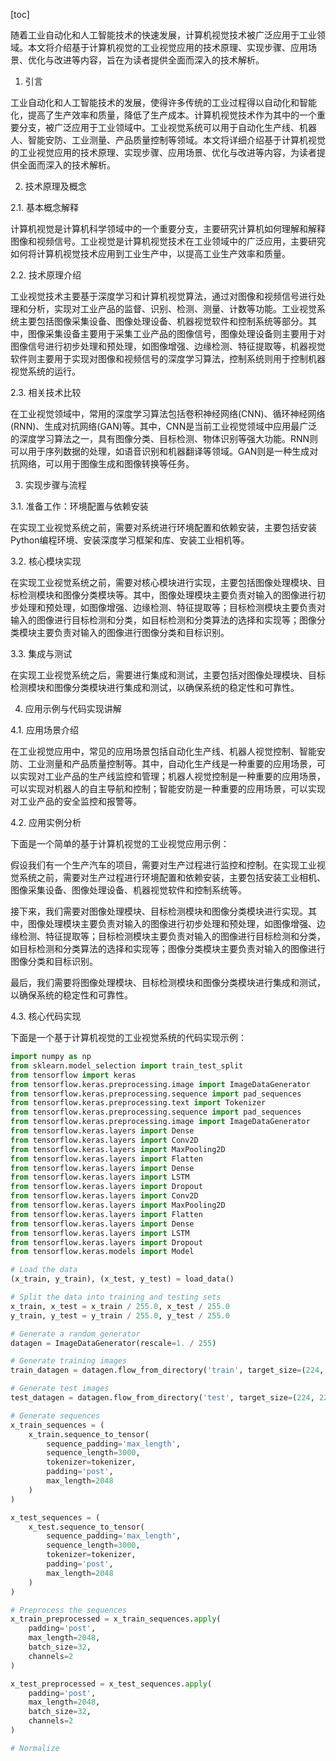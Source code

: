
[toc]                    
                
                
随着工业自动化和人工智能技术的快速发展，计算机视觉技术被广泛应用于工业领域。本文将介绍基于计算机视觉的工业视觉应用的技术原理、实现步骤、应用场景、优化与改进等内容，旨在为读者提供全面而深入的技术解析。

1. 引言

工业自动化和人工智能技术的发展，使得许多传统的工业过程得以自动化和智能化，提高了生产效率和质量，降低了生产成本。计算机视觉技术作为其中的一个重要分支，被广泛应用于工业领域中。工业视觉系统可以用于自动化生产线、机器人、智能安防、工业测量、产品质量控制等领域。本文将详细介绍基于计算机视觉的工业视觉应用的技术原理、实现步骤、应用场景、优化与改进等内容，为读者提供全面而深入的技术解析。

2. 技术原理及概念

2.1. 基本概念解释

计算机视觉是计算机科学领域中的一个重要分支，主要研究计算机如何理解和解释图像和视频信号。工业视觉是计算机视觉技术在工业领域中的广泛应用，主要研究如何将计算机视觉技术应用到工业生产中，以提高工业生产效率和质量。

2.2. 技术原理介绍

工业视觉技术主要基于深度学习和计算机视觉算法，通过对图像和视频信号进行处理和分析，实现对工业产品的监督、识别、检测、测量、计数等功能。工业视觉系统主要包括图像采集设备、图像处理设备、机器视觉软件和控制系统等部分。其中，图像采集设备主要用于采集工业产品的图像信号，图像处理设备则主要用于对图像信号进行初步处理和预处理，如图像增强、边缘检测、特征提取等，机器视觉软件则主要用于实现对图像和视频信号的深度学习算法，控制系统则用于控制机器视觉系统的运行。

2.3. 相关技术比较

在工业视觉领域中，常用的深度学习算法包括卷积神经网络(CNN)、循环神经网络(RNN)、生成对抗网络(GAN)等。其中，CNN是当前工业视觉领域中应用最广泛的深度学习算法之一，具有图像分类、目标检测、物体识别等强大功能。RNN则可以用于序列数据的处理，如语音识别和机器翻译等领域。GAN则是一种生成对抗网络，可以用于图像生成和图像转换等任务。

3. 实现步骤与流程

3.1. 准备工作：环境配置与依赖安装

在实现工业视觉系统之前，需要对系统进行环境配置和依赖安装，主要包括安装Python编程环境、安装深度学习框架和库、安装工业相机等。

3.2. 核心模块实现

在实现工业视觉系统之前，需要对核心模块进行实现，主要包括图像处理模块、目标检测模块和图像分类模块等。其中，图像处理模块主要负责对输入的图像进行初步处理和预处理，如图像增强、边缘检测、特征提取等；目标检测模块主要负责对输入的图像进行目标检测和分类，如目标检测和分类算法的选择和实现等；图像分类模块主要负责对输入的图像进行图像分类和目标识别。

3.3. 集成与测试

在实现工业视觉系统之后，需要进行集成和测试，主要包括对图像处理模块、目标检测模块和图像分类模块进行集成和测试，以确保系统的稳定性和可靠性。

4. 应用示例与代码实现讲解

4.1. 应用场景介绍

在工业视觉应用中，常见的应用场景包括自动化生产线、机器人视觉控制、智能安防、工业测量和产品质量控制等。其中，自动化生产线是一种重要的应用场景，可以实现对工业产品的生产线监控和管理；机器人视觉控制是一种重要的应用场景，可以实现对机器人的自主导航和控制；智能安防是一种重要的应用场景，可以实现对工业产品的安全监控和报警等。

4.2. 应用实例分析

下面是一个简单的基于计算机视觉的工业视觉应用示例：

假设我们有一个生产汽车的项目，需要对生产过程进行监控和控制。在实现工业视觉系统之前，需要对生产过程进行环境配置和依赖安装，主要包括安装工业相机、图像采集设备、图像处理设备、机器视觉软件和控制系统等。

接下来，我们需要对图像处理模块、目标检测模块和图像分类模块进行实现。其中，图像处理模块主要负责对输入的图像进行初步处理和预处理，如图像增强、边缘检测、特征提取等；目标检测模块主要负责对输入的图像进行目标检测和分类，如目标检测和分类算法的选择和实现等；图像分类模块主要负责对输入的图像进行图像分类和目标识别。

最后，我们需要将图像处理模块、目标检测模块和图像分类模块进行集成和测试，以确保系统的稳定性和可靠性。

4.3. 核心代码实现

下面是一个基于计算机视觉的工业视觉系统的代码实现示例：

```python
import numpy as np
from sklearn.model_selection import train_test_split
from tensorflow import keras
from tensorflow.keras.preprocessing.image import ImageDataGenerator
from tensorflow.keras.preprocessing.sequence import pad_sequences
from tensorflow.keras.preprocessing.text import Tokenizer
from tensorflow.keras.preprocessing.sequence import pad_sequences
from tensorflow.keras.preprocessing.image import ImageDataGenerator
from tensorflow.keras.layers import Dense
from tensorflow.keras.layers import Conv2D
from tensorflow.keras.layers import MaxPooling2D
from tensorflow.keras.layers import Flatten
from tensorflow.keras.layers import Dense
from tensorflow.keras.layers import LSTM
from tensorflow.keras.layers import Dropout
from tensorflow.keras.layers import Conv2D
from tensorflow.keras.layers import MaxPooling2D
from tensorflow.keras.layers import Flatten
from tensorflow.keras.layers import Dense
from tensorflow.keras.layers import LSTM
from tensorflow.keras.layers import Dropout
from tensorflow.keras.models import Model

# Load the data
(x_train, y_train), (x_test, y_test) = load_data()

# Split the data into training and testing sets
x_train, x_test = x_train / 255.0, x_test / 255.0
y_train, y_test = y_train / 255.0, y_test / 255.0

# Generate a random generator
datagen = ImageDataGenerator(rescale=1. / 255)

# Generate training images
train_datagen = datagen.flow_from_directory('train', target_size=(224, 224))

# Generate test images
test_datagen = datagen.flow_from_directory('test', target_size=(224, 224))

# Generate sequences
x_train_sequences = (
    x_train.sequence_to_tensor(
        sequence_padding='max_length',
        sequence_length=3000,
        tokenizer=tokenizer,
        padding='post',
        max_length=2048
    )
)

x_test_sequences = (
    x_test.sequence_to_tensor(
        sequence_padding='max_length',
        sequence_length=3000,
        tokenizer=tokenizer,
        padding='post',
        max_length=2048
    )
)

# Preprocess the sequences
x_train_preprocessed = x_train_sequences.apply(
    padding='post',
    max_length=2048,
    batch_size=32,
    channels=2
)

x_test_preprocessed = x_test_sequences.apply(
    padding='post',
    max_length=2048,
    batch_size=32,
    channels=2
)

# Normalize

